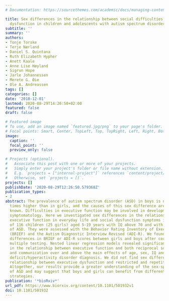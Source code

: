 ```yaml
---
# Documentation: https://sourcethemes.com/academic/docs/managing-content/

title: Sex differences in the relationship between social difficulties and executive
  dysfunction in children and adolescents with autism spectrum disorder
subtitle: ''
summary: ''
authors:
- Tonje Torske
- Terje Nærland
- Daniel S. Quintana
- Ruth Elizabeth Hypher
- Anett Kaale
- Anne Lise Høyland
- Sigrun Hope
- Jarle Johannessen
- Merete G. Øie
- Ole A. Andreassen
tags: []
categories: []
date: '2018-12-01'
lastmod: 2020-08-29T14:26:50+02:00
featured: false
draft: false

# Featured image
# To use, add an image named `featured.jpg/png` to your page's folder.
# Focal points: Smart, Center, TopLeft, Top, TopRight, Left, Right, BottomLeft, Bottom, BottomRight.
image:
  caption: ''
  focal_point: ''
  preview_only: false

# Projects (optional).
#   Associate this post with one or more of your projects.
#   Simply enter your project's folder or file name without extension.
#   E.g. `projects = ["internal-project"]` references `content/project/deep-learning/index.md`.
#   Otherwise, set `projects = []`.
projects: []
publishDate: '2020-08-29T12:26:50.579368Z'
publication_types:
- 2
abstract: The prevalence of autism spectrum disorder (ASD) in boys is nearly four
  times higher than in girls, and the causes of this sex difference are not fully
  known. Difficulties in executive function may be involved in development of autistic
  symptomatology. Here we investigated sex differences in the relationship between
  executive function in everyday life and social dysfunction symptoms in a sample
  of 116 children (25 girls) aged 5-19 years with IQ above 70 and with a diagnosis
  of ASD. They were assessed with the Behavior Rating Inventory of Executive Function
  (BRIEF) and the Autism Diagnostic Interview Revised (ADI-R). We found no significant
  differences in BRIEF or ADI-R scores between girls and boys after correcting for
  multiple testing. Nested linear regression models revealed significant sex differences
  in the relationship between executive function and both reciprocal social interaction
  and communication over and above the main effects of age, sex, IQ and comorbid attention
  deficit/hyperactivity disorder diagnosis. We did not find sex differences in the
  relationship between executive dysfunction and restricted and repetitive behaviors.
  Altogether, our results provide a greater understanding of the sex-specific characteristics
  of ASD and may suggest that boys and girls can benefit from different intervention
  strategies.
publication: '*bioRxiv*'
url_pdf: https://www.biorxiv.org/content/10.1101/501932v1
doi: 10.1101/501932
---
```

